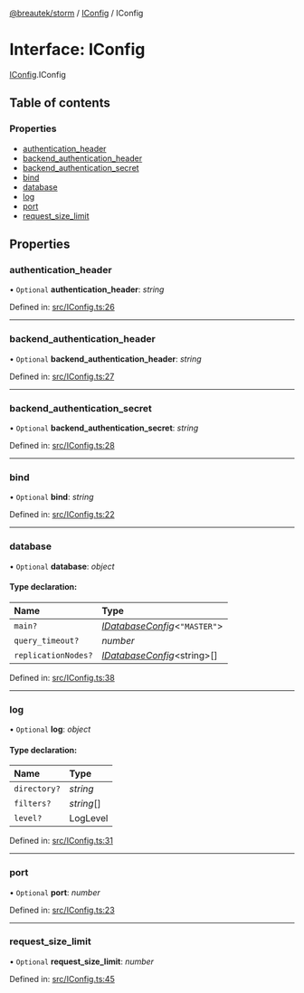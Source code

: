 [@breautek/storm](../README.md) / [IConfig](../modules/iconfig.md) / IConfig

# Interface: IConfig

[IConfig](../modules/iconfig.md).IConfig

## Table of contents

### Properties

- [authentication\_header](iconfig.iconfig-1.md#authentication_header)
- [backend\_authentication\_header](iconfig.iconfig-1.md#backend_authentication_header)
- [backend\_authentication\_secret](iconfig.iconfig-1.md#backend_authentication_secret)
- [bind](iconfig.iconfig-1.md#bind)
- [database](iconfig.iconfig-1.md#database)
- [log](iconfig.iconfig-1.md#log)
- [port](iconfig.iconfig-1.md#port)
- [request\_size\_limit](iconfig.iconfig-1.md#request_size_limit)

## Properties

### authentication\_header

• `Optional` **authentication\_header**: *string*

Defined in: [src/IConfig.ts:26](https://github.com/breautek/storm/blob/2614a1c/src/IConfig.ts#L26)

___

### backend\_authentication\_header

• `Optional` **backend\_authentication\_header**: *string*

Defined in: [src/IConfig.ts:27](https://github.com/breautek/storm/blob/2614a1c/src/IConfig.ts#L27)

___

### backend\_authentication\_secret

• `Optional` **backend\_authentication\_secret**: *string*

Defined in: [src/IConfig.ts:28](https://github.com/breautek/storm/blob/2614a1c/src/IConfig.ts#L28)

___

### bind

• `Optional` **bind**: *string*

Defined in: [src/IConfig.ts:22](https://github.com/breautek/storm/blob/2614a1c/src/IConfig.ts#L22)

___

### database

• `Optional` **database**: *object*

#### Type declaration:

| Name | Type |
| :------ | :------ |
| `main?` | [*IDatabaseConfig*](idatabaseconfig.idatabaseconfig-1.md)<``"MASTER"``\> |
| `query_timeout?` | *number* |
| `replicationNodes?` | [*IDatabaseConfig*](idatabaseconfig.idatabaseconfig-1.md)<string\>[] |

Defined in: [src/IConfig.ts:38](https://github.com/breautek/storm/blob/2614a1c/src/IConfig.ts#L38)

___

### log

• `Optional` **log**: *object*

#### Type declaration:

| Name | Type |
| :------ | :------ |
| `directory?` | *string* |
| `filters?` | *string*[] |
| `level?` | LogLevel |

Defined in: [src/IConfig.ts:31](https://github.com/breautek/storm/blob/2614a1c/src/IConfig.ts#L31)

___

### port

• `Optional` **port**: *number*

Defined in: [src/IConfig.ts:23](https://github.com/breautek/storm/blob/2614a1c/src/IConfig.ts#L23)

___

### request\_size\_limit

• `Optional` **request\_size\_limit**: *number*

Defined in: [src/IConfig.ts:45](https://github.com/breautek/storm/blob/2614a1c/src/IConfig.ts#L45)
